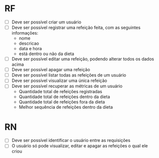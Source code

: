 # RF

- [ ] Deve ser possível criar um usuário
- [ ] Deve ser possível registrar uma refeição feita, com as seguintes informações:
  - nome
  - descricao
  - data e hora
  - está dentro ou não da dieta
- [ ] Deve ser possível editar uma refeição, podendo alterar todos os dados acima
- [ ] Deve ser possível apagar uma refeição
- [ ] Deve ser possível listar todas as refeições de um usuário
- [ ] Deve ser possível visualizar uma única refeição
- [ ] Deve ser possível recuperar as métricas de um usuário
  - Quantidade total de refeições registradas
  - Quantidade total de refeições dentro da dieta
  - Quantidade total de refeições fora da dieta
  - Melhor sequência de refeições dentro da dieta

# RN

- [ ] Deve ser possível identificar o usuário entre as requisições
- [ ] O usuário só pode visualizar, editar e apagar as refeições o qual ele criou
